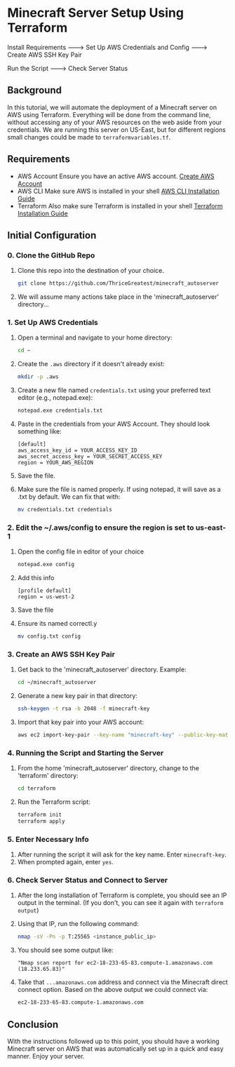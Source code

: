# Minecraft Server Setup Using Terraform

Install Requirements ---> Set Up AWS Credentials and Config ---> Create AWS SSH Key Pair
    
Run the Script ---> Check Server Status
       

## Background

In this tutorial, we will automate the deployment of a Minecraft server on AWS using Terraform. Everything will be done from the command line, without accessing any of your AWS resources on the web aside from your credentials. We are running this server on US-East, but for different regions small changes could be made to `terraformvariables.tf`.

## Requirements

- AWS Account Ensure you have an active AWS account. [Create AWS Account](https://portal.aws.amazon.com/gp/aws/developer/registration/index.html?refid=em_127222&p=free&c=hp&z=1)
- AWS CLI Make sure AWS is installed in your shell [AWS CLI Installation Guide](https://docs.aws.amazon.com/cli/latest/userguide/getting-started-install.html)
- Terraform Also make sure Terraform is installed in your shell [Terraform Installation Guide](https://developer.hashicorp.com/terraform/tutorials/aws-get-started/install-cli)


## Initial Configuration

### 0. Clone the GitHub Repo

1. Clone this repo into the destination of your choice.
    ```bash
    git clone https://github.com/ThriceGreatest/minecraft_autoserver
2. We will assume many actions take place in the 'minecraft_autoserver' directory...

### 1. Set Up AWS Credentials

1. Open a terminal and navigate to your home directory:

    ```bash
    cd ~
    ```

2. Create the `.aws` directory if it doesn't already exist:

    ```bash
    mkdir -p .aws
    ```

3. Create a new file named `credentials.txt` using your preferred text editor (e.g., notepad.exe):

    ```bash
    notepad.exe credentials.txt
    ```

4. Paste in the credentials from your AWS Account. They should look something like:

    ```
    [default]
    aws_access_key_id = YOUR_ACCESS_KEY_ID
    aws_secret_access_key = YOUR_SECRET_ACCESS_KEY
    region = YOUR_AWS_REGION
    ```

5. Save the file.

6. Make sure the file is named properly. If using notepad, it will save as a .txt by default. We can fix that with:

    ```bash
    mv credentials.txt credentials
    ```
### 2. Edit the ~/.aws/config to ensure the region is set to us-east-1

1. Open the config file in editor of your choice    
    ```bash 
    notepad.exe config
    ```
    
8. Add this info
    ```
    [profile default]
    region = us-west-2
    ```
9. Save the file
10. Ensure its named correctl.y
    ```bash
    mv config.txt config
    ```
### 3. Create an AWS SSH Key Pair

1. Get back to the 'minecraft_autoserver' directory. Example:

    ```bash
    cd ~/minecraft_autoserver
    ```

2. Generate a new key pair in that directory:

    ```bash
    ssh-keygen -t rsa -b 2048 -f minecraft-key
    ```

3. Import that key pair into your AWS account:

    ```bash
    aws ec2 import-key-pair --key-name "minecraft-key" --public-key-material fileb://./minecraft-key.pub
    ```

### 4. Running the Script and Starting the Server

1. From the home 'minecraft_autoserver' directory, change to the 'terraform' directory:

    ```bash
    cd terraform
    ```

2. Run the Terraform script:

    ```bash
    terraform init
    terraform apply
    ```

### 5. Enter Necessary Info

1. After running the script it will ask for the key name. Enter `minecraft-key`.
2. When prompted again, enter `yes`.

### 6. Check Server Status and Connect to Server

1. After the long installation of Terraform is complete, you should see an IP output in the terminal. (If you don't, you can see it again with `terraform output`)

2. Using that IP, run the following command:

    ```bash
    nmap -sV -Pn -p T:25565 <instance_public_ip>
    ```

3. You should see some output like:

    ```text
    "Nmap scan report for ec2-18-233-65-83.compute-1.amazonaws.com (18.233.65.83)"
    ```

4. Take that `...amazonaws.com` address and connect via the Minecraft direct connect option. Based on the above output we could connect via:

    ```bash
    ec2-18-233-65-83.compute-1.amazonaws.com
    ```

## Conclusion

With the instructions followed up to this point, you should have a working Minecraft server on AWS that was automatically set up in a quick and easy manner. Enjoy your server.
